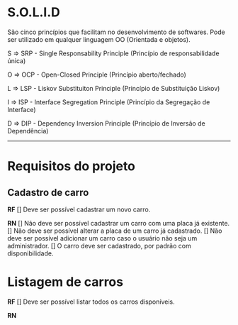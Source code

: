 # S.O.L.I.D

São cinco princípios que facilitam no desenvolvimento de softwares. Pode ser utilizado em qualquer linguagem OO (Orientada e objetos).

S ⇒ SRP - Single Responsability Principle (Princípio de responsabilidade única)

O ⇒ OCP - Open-Closed Principle (Princípio aberto/fechado)

L ⇒ LSP - Liskov Substituiton Principle (Princípio de Substituição Liskov)

I ⇒ ISP - Interface Segregation Principle (Princípio da Segregação de Interface)

D ⇒ DIP - Dependency Inversion Principle (Princípio de Inversão de Dependência)

---

# Requisitos do projeto

## Cadastro de carro

**RF**
[] Deve ser possível cadastrar um novo carro.

**RN**
[] Não deve ser possível cadastrar um carro com uma placa já existente.
[] Não deve ser possível alterar a placa de um carro já cadastrado.
[] Não deve ser possível adicionar um carro caso o usuário não seja um administrador.
[] O carro deve ser cadastrado, por padrão com disponibilidade.

# Listagem de carros

**RF**
[] Deve ser possível listar todos os carros disponíveis.

**RN**
